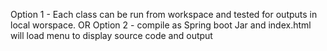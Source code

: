 Option 1 - Each class can be run from workspace and tested for outputs in local worspace. OR
Option 2 - compile as Spring boot Jar and index.html will load menu to display source code and output
